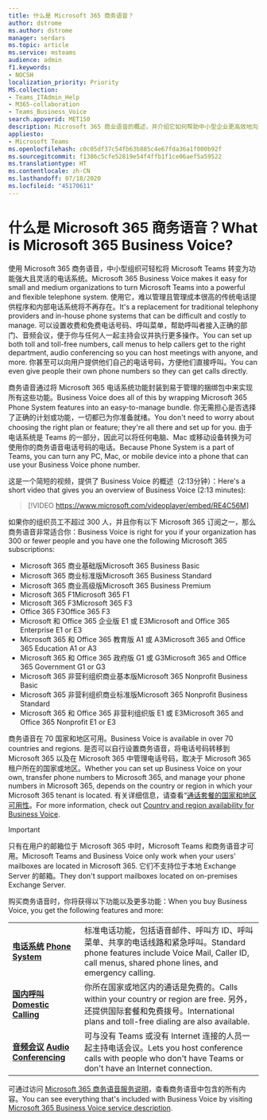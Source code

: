 ```yaml
---
title: 什么是 Microsoft 365 商务语音？
author: dstrome
ms.author: dstrome
manager: serdars
ms.topic: article
ms.service: msteams
audience: admin
f1.keywords:
- NOCSH
localization_priority: Priority
MS.collection:
- Teams_ITAdmin_Help
- M365-collaboration
- Teams_Business_Voice
search.appverid: MET150
description: Microsoft 365 商业语音的概述，并介绍它如何帮助中小型企业更高效地沟通。
appliesto:
- Microsoft Teams
ms.openlocfilehash: c0c05df37c54fb63b885c4e67fda36a1f000b92f
ms.sourcegitcommit: f1386c5cfe52819e54f4ffb1f1ce06aef5a59522
ms.translationtype: HT
ms.contentlocale: zh-CN
ms.lasthandoff: 07/18/2020
ms.locfileid: "45170611"
---
```

# <a name="what-is-microsoft-365-business-voice"></a><span data-ttu-id="2b753-103">什么是 Microsoft 365 商务语音？</span><span class="sxs-lookup"><span data-stu-id="2b753-103">What is Microsoft 365 Business Voice?</span></span>

<span data-ttu-id="2b753-104">使用 Microsoft 365 商务语音，中小型组织可轻松将 Microsoft Teams 转变为功能强大且灵活的电话系统。</span><span class="sxs-lookup"><span data-stu-id="2b753-104">Microsoft 365 Business Voice makes it easy for small and medium organizations to turn Microsoft Teams into a powerful and flexible telephone system.</span></span> <span data-ttu-id="2b753-105">使用它，难以管理且管理成本很高的传统电话提供程序和内部电话系统将不再存在。</span><span class="sxs-lookup"><span data-stu-id="2b753-105">It's a replacement for traditional telephony providers and in-house phone systems that can be difficult and costly to manage.</span></span> <span data-ttu-id="2b753-106">可以设置收费和免费电话号码、呼叫菜单，帮助呼叫者接入正确的部门、音频会议，便于你与任何人一起主持会议并执行更多操作。</span><span class="sxs-lookup"><span data-stu-id="2b753-106">You can set up both toll and toll-free numbers, call menus to help callers get to the right department, audio conferencing so you can host meetings with anyone, and more.</span></span> <span data-ttu-id="2b753-107">你甚至可以向用户提供他们自己的电话号码，方便他们直接呼叫。</span><span class="sxs-lookup"><span data-stu-id="2b753-107">You can even give people their own phone numbers so they can get calls directly.</span></span>

<span data-ttu-id="2b753-108">商务语音通过将 Microsoft 365 电话系统功能封装到易于管理的捆绑包中来实现所有这些功能。</span><span class="sxs-lookup"><span data-stu-id="2b753-108">Business Voice does all of this by wrapping Microsoft 365 Phone System features into an easy-to-manage bundle.</span></span> <span data-ttu-id="2b753-109">你无需担心是否选择了正确的计划或功能，一切都已为你准备就绪。</span><span class="sxs-lookup"><span data-stu-id="2b753-109">You don't need to worry about choosing the right plan or feature; they're all there and set up for you.</span></span> <span data-ttu-id="2b753-110">由于电话系统是 Teams 的一部分，因此可以将任何电脑、Mac 或移动设备转换为可使用你的商务语音电话号码的电话。</span><span class="sxs-lookup"><span data-stu-id="2b753-110">Because Phone System is a part of Teams, you can turn any PC, Mac, or mobile device into a phone that can use your Business Voice phone number.</span></span>

<span data-ttu-id="2b753-111">这是一个简短的视频，提供了 Business Voice 的概述（2:13分钟）：</span><span class="sxs-lookup"><span data-stu-id="2b753-111">Here's a short video that gives you an overview of Business Voice (2:13 minutes):</span></span>

> [!VIDEO https://www.microsoft.com/videoplayer/embed/RE4C56M]

<span data-ttu-id="2b753-112">如果你的组织员工不超过 300 人，并且你有以下 Microsoft 365 订阅之一，那么商务语音非常适合你：</span><span class="sxs-lookup"><span data-stu-id="2b753-112">Business Voice is right for you if your organization has 300 or fewer people and you have one the following Microsoft 365 subscriptions:</span></span>

- <span data-ttu-id="2b753-113">Microsoft 365 商业基础版</span><span class="sxs-lookup"><span data-stu-id="2b753-113">Microsoft 365 Business Basic</span></span>
- <span data-ttu-id="2b753-114">Microsoft 365 商业标准版</span><span class="sxs-lookup"><span data-stu-id="2b753-114">Microsoft 365 Business Standard</span></span>
- <span data-ttu-id="2b753-115">Microsoft 365 商业高级版</span><span class="sxs-lookup"><span data-stu-id="2b753-115">Microsoft 365 Business Premium</span></span>
- <span data-ttu-id="2b753-116">Microsoft 365 F1</span><span class="sxs-lookup"><span data-stu-id="2b753-116">Microsoft 365 F1</span></span>
- <span data-ttu-id="2b753-117">Microsoft 365 F3</span><span class="sxs-lookup"><span data-stu-id="2b753-117">Microsoft 365 F3</span></span>
- <span data-ttu-id="2b753-118">Office 365 F3</span><span class="sxs-lookup"><span data-stu-id="2b753-118">Office 365 F3</span></span>
- <span data-ttu-id="2b753-119">Microsoft 和 Office 365 企业版 E1 或 E3</span><span class="sxs-lookup"><span data-stu-id="2b753-119">Microsoft and Office 365 Enterprise E1 or E3</span></span>
- <span data-ttu-id="2b753-120">Microsoft 365 和 Office 365 教育版 A1 或 A3</span><span class="sxs-lookup"><span data-stu-id="2b753-120">Microsoft 365 and Office 365 Education A1 or A3</span></span>
- <span data-ttu-id="2b753-121">Microsoft 365 和 Office 365 政府版 G1 或 G3</span><span class="sxs-lookup"><span data-stu-id="2b753-121">Microsoft 365 and Office 365 Government G1 or G3</span></span>
- <span data-ttu-id="2b753-122">Microsoft 365 非营利组织商业基本版</span><span class="sxs-lookup"><span data-stu-id="2b753-122">Microsoft 365 Nonprofit Business Basic</span></span>
- <span data-ttu-id="2b753-123">Microsoft 365 非营利组织商业标准版</span><span class="sxs-lookup"><span data-stu-id="2b753-123">Microsoft 365 Nonprofit Business Standard</span></span>
- <span data-ttu-id="2b753-124">Microsoft 365 和 Office 365 非营利组织版 E1 或 E3</span><span class="sxs-lookup"><span data-stu-id="2b753-124">Microsoft 365 and Office 365 Nonprofit E1 or E3</span></span>

<span data-ttu-id="2b753-125">商务语音在 70 国家和地区可用。</span><span class="sxs-lookup"><span data-stu-id="2b753-125">Business Voice is available in over 70 countries and regions.</span></span> <span data-ttu-id="2b753-126">是否可以自行设置商务语音，将电话号码转移到 Microsoft 365 以及在 Microsoft 365 中管理电话号码，取决于 Microsoft 365 租户所在的国家或地区。</span><span class="sxs-lookup"><span data-stu-id="2b753-126">Whether you can set up Business Voice on your own, transfer phone numbers to Microsoft 365, and manage your phone numbers in Microsoft 365, depends on the country or region in which your Microsoft 365 tenant is located.</span></span> <span data-ttu-id="2b753-127">有关详细信息，请查看“[通话套餐的国家和地区可用性](country-region-availability.md)。</span><span class="sxs-lookup"><span data-stu-id="2b753-127">For more information, check out [Country and region availability for Business Voice](country-region-availability.md).</span></span>

> [!IMPORTANT]
>
> <span data-ttu-id="2b753-128">只有在用户的邮箱位于 Microsoft 365 中时，Microsoft Teams 和商务语音才可用。</span><span class="sxs-lookup"><span data-stu-id="2b753-128">Microsoft Teams and Business Voice only work when your users' mailboxes are located in Microsoft 365.</span></span>  <span data-ttu-id="2b753-129">它们不支持位于本地 Exchange Server 的邮箱。</span><span class="sxs-lookup"><span data-stu-id="2b753-129">They don't support mailboxes located on on-premises Exchange Server.</span></span>

<span data-ttu-id="2b753-130">购买商务语音时，你将获得以下功能以及更多功能：</span><span class="sxs-lookup"><span data-stu-id="2b753-130">When you buy Business Voice, you get the following features and more:</span></span>

<table>
    <tr>
        <td><span data-ttu-id="2b753-131"><b><a href="/microsoftteams/what-is-phone-system-in-office-365">电话系统</a></b>
        </span><span class="sxs-lookup"><span data-stu-id="2b753-131"><b><a href="/microsoftteams/what-is-phone-system-in-office-365">Phone System</a></b>
        </span></span></td>
        <td><span data-ttu-id="2b753-132">标准电话功能，包括语音邮件、呼叫方 ID、呼叫菜单、共享的电话线路和紧急呼叫。</span><span class="sxs-lookup"><span data-stu-id="2b753-132">Standard phone features include Voice Mail, Caller ID, call menus, shared phone lines, and emergency calling.</span></span>
        </td>
    </tr>
<tr>
        <td><span data-ttu-id="2b753-133"><b><a href="/microsoftteams/calling-plan-landing-page">国内呼叫</a></b>
        </span><span class="sxs-lookup"><span data-stu-id="2b753-133"><b><a href="/microsoftteams/calling-plan-landing-page">Domestic Calling</a></b>
        </span></span></td>
        <td><span data-ttu-id="2b753-134">你所在国家或地区内的通话是免费的。</span><span class="sxs-lookup"><span data-stu-id="2b753-134">Calls within your country or region are free.</span></span> <span data-ttu-id="2b753-135">另外，还提供国际套餐和免费拨号。</span><span class="sxs-lookup"><span data-stu-id="2b753-135">International plans and toll-free dialing are also available.</span></span>
        </td>
    </tr>
    <tr>
        <td><span data-ttu-id="2b753-136"><b><a href="/microsoftteams/audio-conferencing-in-office-365">音频会议</a></b>
        </span><span class="sxs-lookup"><span data-stu-id="2b753-136"><b><a href="/microsoftteams/audio-conferencing-in-office-365">Audio Conferencing</a></b>
        </span></span></td>
        <td><span data-ttu-id="2b753-137">可与没有 Teams 或没有 Internet 连接的人员一起主持电话会议。</span><span class="sxs-lookup"><span data-stu-id="2b753-137">Lets you host conference calls with people who don't have Teams or don't have an Internet connection.</span></span>
        </td>
    </tr>
</table>

<span data-ttu-id="2b753-138">可通过访问 [Microsoft 365 商务语音服务说明](https://docs.microsoft.com/office365/servicedescriptions/microsoft-365-business-voice-service-description)，查看商务语音中包含的所有内容。</span><span class="sxs-lookup"><span data-stu-id="2b753-138">You can see everything that's included with Business Voice by visiting [Microsoft 365 Business Voice service description](https://docs.microsoft.com/office365/servicedescriptions/microsoft-365-business-voice-service-description).</span></span>
